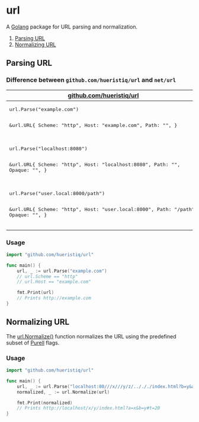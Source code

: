# url

A [Golang](http://golang.org/) package for URL parsing and normalization.

1. [Parsing URL](#parsing-url)
2. [Normalizing URL](#normalizing-url)

## Parsing URL

### Difference between `github.com/hueristiq/url` and `net/url`

<table>
<thead>
<tr>
<th><a href="https://godoc.org/github.com/hueristiq/url#Parse">github.com/hueristiq/url</a></th>
<th><a href="https://golang.org/pkg/net/url/#Parse">net/url</a></th>
</tr>
</thead>
<tr>
<td>
<pre>
url.Parse("example.com")

&url.URL{
   Scheme:  "http",
   Host:    "example.com",
   Path:    "",
}
</pre>
</td>
<td>
<pre>
url.Parse("example.com")

&url.URL{
   Scheme:  "",
   Host:    "",
   Path:    "example.com",
}
</pre>
</td>
</tr>
<tr>
<td>
<pre>
url.Parse("localhost:8080")

&url.URL{
   Scheme:  "http",
   Host:    "localhost:8080",
   Path:    "",
   Opaque:  "",
}
</pre>
</td>
<td>
<pre>
url.Parse("localhost:8080")

&url.URL{
   Scheme:  "localhost",
   Host:    "",
   Path:    "",
   Opaque:  "8080",
}
</pre>
</td>
</tr>
<tr>
<td>
<pre>
url.Parse("user.local:8000/path")

&url.URL{
   Scheme:  "http",
   Host:    "user.local:8000",
   Path:    "/path",
   Opaque:  "",
}
</pre>
</td>
<td>
<pre>
url.Parse("user.local:8000/path")

&url.URL{
   Scheme:  "user.local",
   Host:    "",
   Path:    "",
   Opaque:  "8000/path",
}
</pre>
</td>
</tr>
</table>

### Usage

```go
import "github.com/hueristiq/url"

func main() {
    url, _ := url.Parse("example.com")
    // url.Scheme == "http"
    // url.Host == "example.com"

    fmt.Print(url)
    // Prints http://example.com
}
```

## Normalizing URL

The [url.Normalize()](https://godoc.org/github.com/hueristiq/url#Normalize) function normalizes the URL using the predefined subset of [Purell](https://github.com/PuerkitoBio/purell) flags.

### Usage

```go
import "github.com/hueristiq/url"

func main() {
    url, _ := url.Parse("localhost:80///x///y/z/../././index.html?b=y&a=x#t=20")
    normalized, _ := url.Normalize(url)

    fmt.Print(normalized)
    // Prints http://localhost/x/y/index.html?a=x&b=y#t=20
}
```